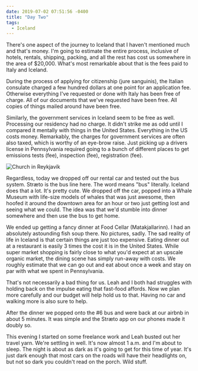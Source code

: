 ```yaml
---
date: 2019-07-02 07:51:56 -0400
title: "Day Two"
tags:
  - Iceland
---
```


There's one aspect of the journey to Iceland that I haven't mentioned
much and that's money. I'm going to estimate the entire process, inclusive
of hotels, rentals, shipping, packing, and all the rest has cost us
somewhere in the area of $20,000. What's most remarkable about that is the
fees paid to Italy and Iceland.

During the process of applying for citizenship (jure sanguinis), the
Italian consulate charged a few hundred dollars at one point for an
application fee. Otherwise everything I've requested or done with Italy
has been free of charge. All of our documents that we've requested have
been free. All copies of things mailed around have been free.

Similarly, the government services in Iceland seem to be free as well.
Processing our residency had no charge. It didn't strike me as odd until
I compared it mentally with things in the United States. Everything in the
US costs money. Remarkably, the charges for government services are often
also taxed, which is worthy of an eye-brow raise. Just picking up
a drivers license in Pennsylvania required going to a bunch of different
places to get emissions tests (fee), inspection (fee), registration (fee).

![Church in Reykjavík](//blog.tomasino.org/images/church-in-reykjavik.jpg)

Regardless, today we dropped off our rental car and tested out the bus
system. Stræto is the bus line here. The word means "bus" literally.
Iceland does that a lot. It's pretty cute. We dropped off the car, popped
into a Whale Museum with life-size models of whales that was just awesome,
then hoofed it around the downtown area for an hour or two just getting
lost and seeing what we could. The idea was that we'd stumble into dinner
somewhere and then use the bus to get home.

We ended up getting a fancy dinner at Food Cellar (Matakjallarinn). I had
an absolutely astounding fish soup there. No pictures, sadly. The sad
reality of life in Iceland is that certain things are just too expensive.
Eating dinner out at a restaurant is easily 3 times the cost it is in the
United States. While super market shopping is fairly close to what you'd
expect at an upscale organic market, the dining scene has simply run-away
with costs. We roughly estimate that we can go out and eat about once
a week and stay on par with what we spent in Pennsylvania.

That's not necessarily a bad thing for us. Leah and I both had struggles
with holding back on the impulse eating that fast-food affords. Now we
plan more carefully and our budget will help hold us to that. Having no
car and walking more is also sure to help.

After the dinner we popped onto the #6 bus and were back at our airbnb in
about 5 minutes. It was simple and the Stræto app on our phones made it
doubly so.

This evening I started on some freelance work and Leah busted out her
travel yarn. We're settling in well. It's now almost 1 a.m. and I'm about
to sleep. The night is about as dark as it's going to get for this time of
year. It's just dark enough that most cars on the roads will have their
headlights on, but not so dark you couldn't read on the porch. Wild stuff.

<!--  vim: set shiftwidth=4 tabstop=4 expandtab: -->
